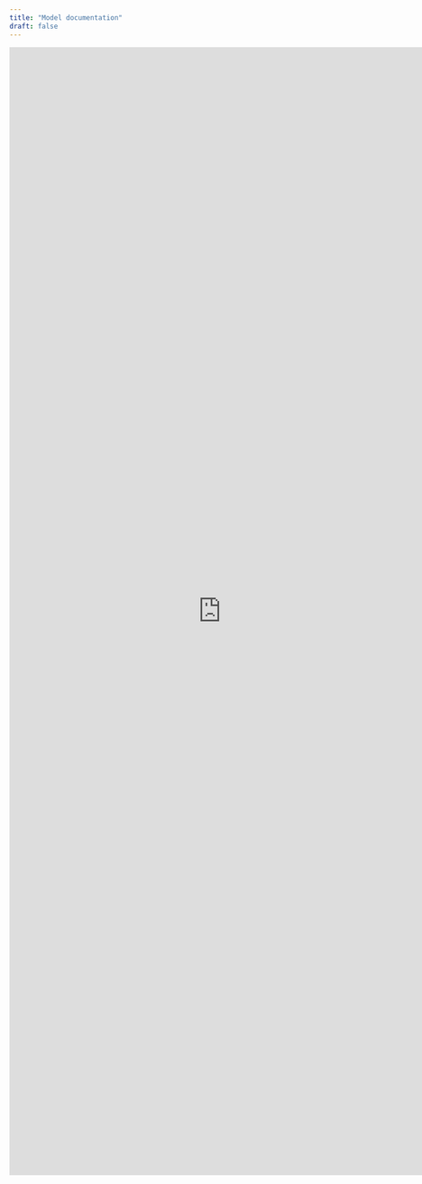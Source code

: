 ```yaml
---
title: "Model documentation"
draft: false
---
```



<iframe src="https://www.apsim.info/APSIM.Builds.Service/Builds.svc/GetDocumentationHTML" width="750" height="2000" frameborder="0"/>